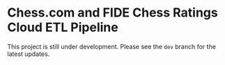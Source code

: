 # Chess.com and FIDE Chess Ratings Cloud ETL Pipeline

This project is still under development. Please see the `dev` branch for the latest updates.